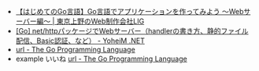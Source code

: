 - [【はじめてのGo言語】Go言語でアプリケーションを作ってみよう 〜Webサーバー編〜 | 東京上野のWeb制作会社LIG](https://liginc.co.jp/333868)
- [[Go] net/httpパッケージでWebサーバー（handlerの書き方、静的ファイル配信、Basic認証、など） - YoheiM .NET](https://www.yoheim.net/blog.php?q=20170403)
- [url - The Go Programming Language](https://golang.org/pkg/net/url/#URL.Query)
- example いいね [url - The Go Programming Language](https://golang.org/pkg/net/url/)
